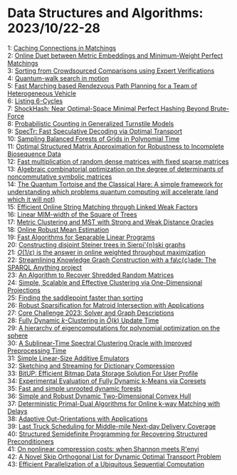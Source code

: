 # Data Structures and Algorithms: 2023/10/22-28  
1: [Caching Connections in Matchings](https://doi.org/10.48550/arXiv.2310.14058)  
2: [Online Duet between Metric Embeddings and Minimum-Weight Perfect  Matchings](https://doi.org/10.48550/arXiv.2310.14078)  
3: [Sorting from Crowdsourced Comparisons using Expert Verifications](https://doi.org/10.48550/arXiv.2310.14113)  
4: [Quantum-walk search in motion](https://doi.org/10.48550/arXiv.2310.14345)  
5: [Fast Marching based Rendezvous Path Planning for a Team of Heterogeneous  Vehicle](https://doi.org/10.48550/arXiv.2310.14507)  
6: [Listing 6-Cycles](https://doi.org/10.48550/arXiv.2310.14575)  
7: [ShockHash: Near Optimal-Space Minimal Perfect Hashing Beyond Brute-Force](https://doi.org/10.48550/arXiv.2310.14959)  
8: [Probabilistic Counting in Generalized Turnstile Models](https://doi.org/10.48550/arXiv.2310.14977)  
9: [SpecTr: Fast Speculative Decoding via Optimal Transport](https://doi.org/10.48550/arXiv.2310.15141)  
10: [Sampling Balanced Forests of Grids in Polynomial Time](https://doi.org/10.48550/arXiv.2310.15152)  
11: [Optimal Structured Matrix Approximation for Robustness to Incomplete  Biosequence Data](https://doi.org/10.48550/arXiv.2310.15375)  
12: [Fast multiplication of random dense matrices with fixed sparse matrices](https://doi.org/10.48550/arXiv.2310.15419)  
13: [Algebraic combinatorial optimization on the degree of determinants of  noncommutative symbolic matrices](https://doi.org/10.48550/arXiv.2310.15502)  
14: [The Quantum Tortoise and the Classical Hare: A simple framework for  understanding which problems quantum computing will accelerate (and which it  will not)](https://doi.org/10.48550/arXiv.2310.15505)  
15: [Efficient Online String Matching through Linked Weak Factors](https://doi.org/10.48550/arXiv.2310.15711)  
16: [Linear MIM-width of the Square of Trees](https://doi.org/10.48550/arXiv.2310.15754)  
17: [Metric Clustering and MST with Strong and Weak Distance Oracles](https://doi.org/10.48550/arXiv.2310.15863)  
18: [Online Robust Mean Estimation](https://doi.org/10.48550/arXiv.2310.15932)  
19: [Fast Algorithms for Separable Linear Programs](https://doi.org/10.48550/arXiv.2310.16351)  
20: [Constructing disjoint Steiner trees in Sierpi\'{n}ski graphs](https://doi.org/10.48550/arXiv.2310.16463)  
21: [$O(1/\varepsilon)$ is the answer in online weighted throughput  maximization](https://doi.org/10.48550/arXiv.2310.16697)  
22: [Streamlining Knowledge Graph Construction with a fa\c{c}ade: The SPARQL  Anything project](https://doi.org/10.48550/arXiv.2310.16700)  
23: [An Algorithm to Recover Shredded Random Matrices](https://doi.org/10.48550/arXiv.2310.16715)  
24: [Simple, Scalable and Effective Clustering via One-Dimensional  Projections](https://doi.org/10.48550/arXiv.2310.16752)  
25: [Finding the saddlepoint faster than sorting](https://doi.org/10.48550/arXiv.2310.16801)  
26: [Robust Sparsification for Matroid Intersection with Applications](https://doi.org/10.48550/arXiv.2310.16827)  
27: [Core Challenge 2023: Solver and Graph Descriptions](https://doi.org/10.48550/arXiv.2310.17136)  
28: [Fully Dynamic $k$-Clustering in $\tilde O(k)$ Update Time](https://doi.org/10.48550/arXiv.2310.17420)  
29: [A hierarchy of eigencomputations for polynomial optimization on the  sphere](https://doi.org/10.48550/arXiv.2310.17827)  
30: [A Sublinear-Time Spectral Clustering Oracle with Improved Preprocessing  Time](https://doi.org/10.48550/arXiv.2310.17878)  
31: [Simple Linear-Size Additive Emulators](https://doi.org/10.48550/arXiv.2310.17886)  
32: [Sketching and Streaming for Dictionary Compression](https://doi.org/10.48550/arXiv.2310.17980)  
33: [BitUP: Efficient Bitmap Data Storage Solution For User Profile](https://doi.org/10.48550/arXiv.2310.17990)  
34: [Experimental Evaluation of Fully Dynamic k-Means via Coresets](https://doi.org/10.48550/arXiv.2310.18034)  
35: [Fast and simple unrooted dynamic forests](https://doi.org/10.48550/arXiv.2310.18036)  
36: [Simple and Robust Dynamic Two-Dimensional Convex Hull](https://doi.org/10.48550/arXiv.2310.18068)  
37: [Deterministic Primal-Dual Algorithms for Online k-way Matching with  Delays](https://doi.org/10.48550/arXiv.2310.18071)  
38: [Adaptive Out-Orientations with Applications](https://doi.org/10.48550/arXiv.2310.18146)  
39: [Last Truck Scheduling for Middle-mile Next-day Delivery Coverage](https://doi.org/10.48550/arXiv.2310.18388)  
40: [Structured Semidefinite Programming for Recovering Structured  Preconditioners](https://doi.org/10.48550/arXiv.2310.18265)  
41: [On nonlinear compression costs: when Shannon meets R\'enyi](https://doi.org/10.48550/arXiv.2310.18419)  
42: [A Novel Skip Orthogonal List for Dynamic Optimal Transport Problem](https://doi.org/10.48550/arXiv.2310.18446)  
43: [Efficient Parallelization of a Ubiquitous Sequential Computation](https://doi.org/10.48550/arXiv.2311.06281)  